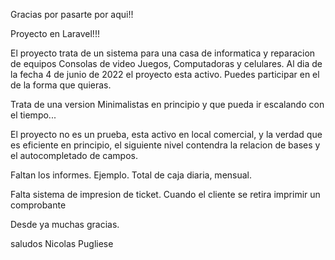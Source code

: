 
Gracias por pasarte por aqui!!

Proyecto en Laravel!!!

El proyecto trata de un sistema para una casa de informatica y reparacion de equipos Consolas de video Juegos, Computadoras y celulares.
Al dia de la fecha 4 de junio de 2022 el proyecto esta activo.
Puedes participar en el de la forma que quieras.

Trata de una version Minimalistas en principio y que pueda ir escalando con el tiempo...

El proyecto no es un prueba, esta activo en local comercial, y la verdad que es eficiente en principio, el siguiente nivel contendra la relacion de bases y el autocompletado de campos.

Faltan los informes.
    Ejemplo. Total de caja diaria, mensual.

Falta sistema de impresion de ticket.
    Cuando el cliente se retira imprimir un comprobante

Desde ya muchas gracias.

saludos Nicolas Pugliese
